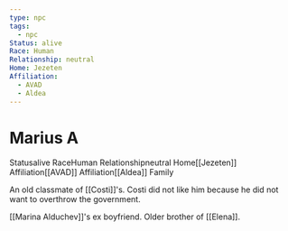 ```yaml
---
type: npc
tags:
  - npc
Status: alive
Race: Human
Relationship: neutral
Home: Jezeten
Affiliation:
  - AVAD
  - Aldea
---
```


# Marius A
<span class="dataview inline-field"><span class="inline-field-key">Status</span><span class="inline-field-value">alive</span></span>
<span class="dataview inline-field"><span class="inline-field-key">Race</span><span class="inline-field-value">Human</span></span>
<span class="dataview inline-field"><span class="inline-field-key">Relationship</span><span class="inline-field-value">neutral</span></span>
<span class="dataview inline-field"><span class="inline-field-key">Home</span><span class="inline-field-value">[[Jezeten]]</span></span>
<span class="dataview inline-field"><span class="inline-field-key">Affiliation</span><span class="inline-field-value">[[AVAD]]</span></span>
<span class="dataview inline-field"><span class="inline-field-key">Affiliation</span><span class="inline-field-value">[[Aldea]] Family</span></span>

An old classmate of [[Costi]]'s. Costi did not like him because he did not want to overthrow the government.

[[Marina Alduchev]]'s ex boyfriend. Older brother of [[Elena]]. 